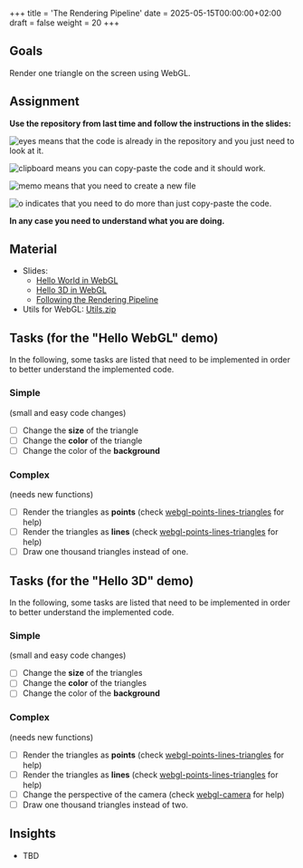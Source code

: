 +++
title = 'The Rendering Pipeline'
date = 2025-05-15T00:00:00+02:00
draft = false
weight = 20 
+++

## Goals

Render one triangle on the screen using WebGL.

## Assignment

**Use the repository from last time and follow the instructions in the slides:**

![eyes](https://github.githubassets.com/images/icons/emoji/unicode/1f440.png?v8) means that the code is already in the repository and you just need to look at it.

![clipboard](https://github.githubassets.com/images/icons/emoji/unicode/1f4cb.png?v8) means you can copy-paste the code and it should work.

![memo](https://github.githubassets.com/images/icons/emoji/unicode/1f4dd.png?v8) means that you need to create a new file

![o](https://github.githubassets.com/images/icons/emoji/unicode/2b55.png?v8) indicates that you need to do more than just copy-paste the code.

**In any case you need to understand what you are doing.**

## Material
  
- Slides:
  - [Hello World in WebGL](files/CODE3-01-HelloWorld.pdf)
  - [Hello 3D in WebGL](files/CODE3-02-Hello3D.pdf)
  - [Following the Rendering Pipeline](files/CODE3-03-RenderingPipeline.pdf)
- Utils for WebGL: [Utils.zip](files/utils.zip)

## Tasks (for the "Hello WebGL" demo)

In the following, some tasks are listed that need to be implemented in order to better understand the implemented code.

### Simple

(small and easy code changes)

- [ ] Change the **size** of the triangle
- [ ] Change the **color** of the triangle
- [ ] Change the color of the **background**

### Complex

(needs new functions)

- [ ] Render the triangles as **points** (check [webgl-points-lines-triangles](https://webgl2fundamentals.org/webgl/lessons/webgl-points-lines-triangles.html) for help)
- [ ] Render the triangles as **lines** (check [webgl-points-lines-triangles](https://webgl2fundamentals.org/webgl/lessons/webgl-points-lines-triangles.html) for help)
- [ ] Draw one thousand triangles instead of one.

## Tasks (for the "Hello 3D" demo)

In the following, some tasks are listed that need to be implemented in order to better understand the implemented code.

### Simple

(small and easy code changes)

- [ ] Change the **size** of the triangles
- [ ] Change the **color** of the triangles
- [ ] Change the color of the **background**

### Complex

(needs new functions)

- [ ] Render the triangles as **points** (check [webgl-points-lines-triangles](https://webgl2fundamentals.org/webgl/lessons/webgl-points-lines-triangles.html) for help)
- [ ] Render the triangles as **lines** (check [webgl-points-lines-triangles](https://webgl2fundamentals.org/webgl/lessons/webgl-points-lines-triangles.html) for help)
- [ ] Change the perspective of the camera (check [webgl-camera](https://webgl2fundamentals.org/webgl/lessons/webgl-camera.html) for help)
- [ ] Draw one thousand triangles instead of two.

## Insights

- TBD
